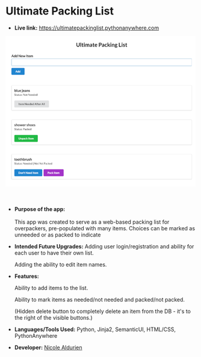 # Ultimate Packing List

- **Live link:**
  https://ultimatepackinglist.pythonanywhere.com

![](https://github.com/nicolealdurien/flask_packing_list/blob/main/screenshot.png?raw=true)
<br /> <br /><br />

- **Purpose of the app:** <br/><br/>
  This app was created to serve as a web-based packing list for overpackers, pre-populated with many items. Choices can be marked as unneeded or as packed to indicate

- **Intended Future Upgrades:**
  Adding user login/registration and ability for each user to have their own list.

  Adding the ability to edit item names.

- **Features:**

  Ability to add items to the list.

  Ability to mark items as needed/not needed and packed/not packed.

  (Hidden delete button to completely delete an item from the DB - it's to the right of the visible buttons.)

- **Languages/Tools Used:**
  Python, Jinja2, SemanticUI, HTML/CSS, PythonAnywhere

- **Developer:**
  [Nicole Aldurien](https://github.com/nicolealdurien)
